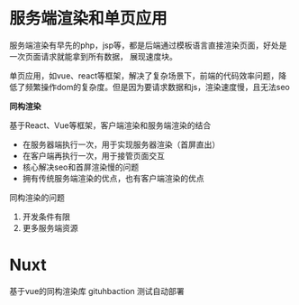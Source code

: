 # 服务端渲染和单页应用

服务端渲染有早先的php，jsp等，都是后端通过模板语言直接渲染页面，好处是一次页面请求就能拿到所有数据，
展现速度块。

单页应用，如vue、react等框架，解决了复杂场景下，前端的代码效率问题，降低了频繁操作dom的复杂度。但是因为要请求数据和js，渲染速度慢，且无法seo

**同构渲染**

基于React、Vue等框架，客户端渲染和服务端渲染的结合
  - 在服务器端执行一次，用于实现服务器渲染（首屏直出）
  - 在客户端再执行一次，用于接管页面交互
- 核心解决seo和首屏渲染慢的问题
- 拥有传统服务端渲染的优点，也有客户端渲染的优点

同构渲染的问题

1. 开发条件有限
2. 更多服务端资源

# Nuxt
基于vue的同构渲染库
gituhbaction 测试自动部署